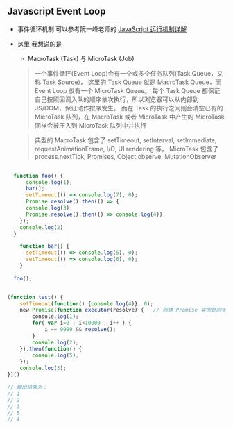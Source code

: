 ## Javascript Event Loop

- 事件循环机制 可以参考阮一峰老师的 [JavaScript 运行机制详解](http://www.ruanyifeng.com/blog/2014/10/event-loop.html)
- 这里 我想说的是 
    * MacroTask (Task) 与 MicroTask (Job)  
    
    > 一个事件循环(Event Loop)会有一个或多个任务队列(Task Queue，又称 Task Source)，
      这里的 Task Queue 就是 MacroTask Queue，而 Event Loop 仅有一个 MicroTask Queue。
      每个 Task Queue 都保证自己按照回调入队的顺序依次执行，所以浏览器可以从内部到JS/DOM，保证动作按序发生。
      而在 Task 的执行之间则会清空已有的 MicroTask 队列，在 MacroTask 或者 MicroTask 中产生的 MicroTask 
      同样会被压入到 MicroTask 队列中并执行  
      
    > 典型的 MacroTask 包含了 setTimeout, setInterval, setImmediate, requestAnimationFrame, I/O, UI rendering 等，
      MicroTask 包含了 process.nextTick, Promises, Object.observe, MutationObserver 


```javascript
   
  function foo() {
      console.log(1);
      bar();
      setTimeout(() => console.log(7), 0);
      Promise.resolve().then(() => {
      console.log(3);
      Promise.resolve().then(() => console.log(4));
    });
    console.log(2)
  }

    function bar() {
      setTimeout(() => console.log(5), 0);
      setTimeout(() => console.log(6), 0);
    }
  
  foo();
```

```js

(function test() {
    setTimeout(function() {console.log(4)}, 0);
    new Promise(function executor(resolve) {   // 创建 Promise 实例是同步的 ！！
        console.log(1);
        for( var i=0 ; i<10000 ; i++ ) {
            i == 9999 && resolve();
        }
        console.log(2);
    }).then(function() {
        console.log(5);
    });
    console.log(3);
})()

// 输出结果为：
// 1
// 2
// 3
// 5
// 4



```
